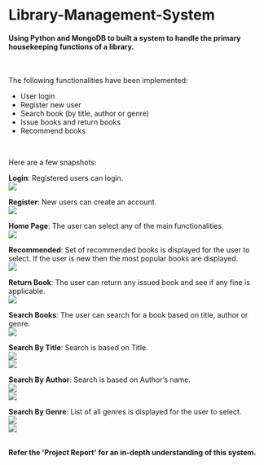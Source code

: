 # Library-Management-System
#### Using Python and MongoDB to built a system to handle the primary housekeeping functions of a library.
<br/>

The following functionalities have been implemented:
- User login
- Register new user
- Search book (by title, author or genre)
- Issue books and return books
- Recommend books
<br/>

Here are a few snapshots:  

**Login**: Registered users can login.  
![](images/login.png)  

**Register**: New users can create an account.  
![](images/register.png)  

**Home Page**: The user can select any of the main functionalities.  
![](images/home.png)  

**Recommended**: Set of recommended books is displayed for the user to select. If the user is new then the most popular books are displayed.  
![](images/recommend.png)  

**Return Book**: The user can return any issued book and see if any fine is applicable.  
![](images/return.png)  

**Search Books**: The user can search for a book based on title, author or genre.  
![](images/search-menu.png)  

**Search By Title**: Search is based on Title.  
![](images/search-title-1.png)  
![](images/search-title-2.png)  

**Search By Author**: Search is based on Author’s name.  
![](images/search-author-1.png)  
![](images/search-author-2.png)  

**Search By Genre**: List of all genres is displayed for the user to select.  
![](images/search-genre-1.png)  
![](images/search-genre-2.png)  
<br/>

**Refer the 'Project Report' for an in-depth understanding of this system.**
